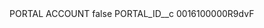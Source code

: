 <?xml version="1.0" encoding="UTF-8"?>
<CustomMetadata xmlns="http://soap.sforce.com/2006/04/metadata" xmlns:xsi="http://www.w3.org/2001/XMLSchema-instance" xmlns:xsd="http://www.w3.org/2001/XMLSchema">
    <label>PORTAL ACCOUNT</label>
    <protected>false</protected>
    <values>
        <field>PORTAL_ID__c</field>
        <value xsi:type="xsd:string">0016100000R9dvF</value>
    </values>
</CustomMetadata>
